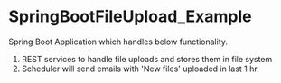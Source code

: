 # SpringBootFileUpload_Example
Spring Boot Application which handles below functionality.
1. REST services to handle file uploads and stores them in file system
2. Scheduler will send emails with 'New files' uploaded in last 1 hr.
